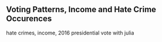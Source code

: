 Voting Patterns, Income and Hate Crime Occurences
-

hate crimes, income, 2016 presidential vote with julia
